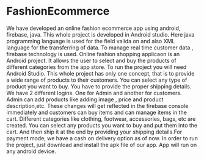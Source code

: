 # FashionEcommerce
We have developed an online fashion ecommerce app using android, firebase, java. 
This whole project is developed in Android studio. Here java programming language is used for the field valida on and also XML language for the transferring of data.
To manage real time customer data , firebase technology is used. Online fashion shopping applicaon is an Android project. 
It allows the user to select and buy the products of different categories from the app store. To run the project you will need Android Studio.
This whole project has only one concept, that is to provide a wide range of products to their customers. You can select any type of product you want to buy. 
You have to provide the proper shipping details. We have 2 different logins. One for Admin and another for customers. 
Admin can add products like adding image , price and product description,etc. These changes will get reflected in the firebase console immediately and customers can 
buy items and can manage items in the cart. Different categories like clothing, footwear, accessories, bags, etc are created. 
You can select any products you want to buy and put them into the cart. And then ship it at the end by providing your shipping details.For payment mode, we have a 
cash on delivery option as of now.
In order to run the project, just download and install the apk file of our app. App will run on any android device.

